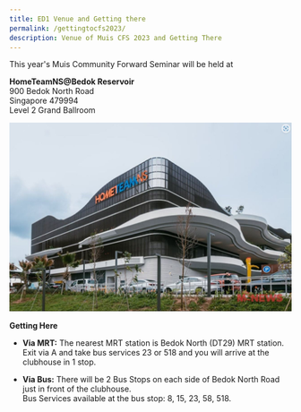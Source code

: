 ```yaml
---
title: ED1 Venue and Getting there
permalink: /gettingtocfs2023/
description: Venue of Muis CFS 2023 and Getting There
---
```

This year's Muis Community Forward Seminar will be held at

**HomeTeamNS@Bedok Reservoir**<br>
900 Bedok North Road<br>
Singapore 479994<br>
Level 2 Grand Ballroom

![hometeamns bedok](/images/hometeamns%20bedok.JPG)

**Getting Here**<br>
* **Via MRT:** The nearest MRT station is Bedok North (DT29) MRT station. Exit via A and take bus services 23 or 518 and you will arrive at the clubhouse in 1 stop.

* **Via Bus:** There will be 2 Bus Stops on each side of Bedok North Road just in front of the clubhouse.<br>
Bus Services available at the bus stop: 8, 15, 23, 58, 518.